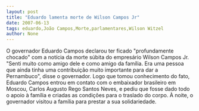 ```yaml
---
layout: post
title: "Eduardo lamenta morte de Wilson Campos Jr"
date: 2007-06-13
tags: eduardo,João Campos,Morte,parlamentares,Wilson Witzel
author: None
---
```


O governador Eduardo Campos declarou ter ficado &quot;profundamente chocado&quot; com a not&iacute;cia da morte s&uacute;bita do empres&aacute;rio Wilson Campos Jr. &quot;Senti muito como amigo dele e como amigo da fam&iacute;lia. Era uma pessoa que ainda tinha uma contribui&ccedil;&atilde;o muito importante para dar a Pernambuco&quot;, disse o governador.
Logo que tomou conhecimento do fato, Eduardo Campos entrou em contato com o embaixador brasileiro em Moscou, Carlos Augusto Rego Santos Neves, e pediu que fosse dado todo o apoio &agrave; fam&iacute;lia e criadas as condi&ccedil;&otilde;es para o traslado do corpo. &Agrave; noite, o governador visitou a fam&iacute;lia para prestar a sua solidariedade.
 